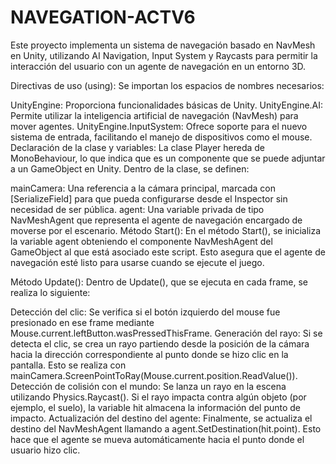 # NAVEGATION-ACTV6
Este proyecto implementa un sistema de navegación basado en NavMesh en Unity, utilizando AI Navigation, Input System y Raycasts para permitir la interacción del usuario con un agente de navegación en un entorno 3D.

Directivas de uso (using):
Se importan los espacios de nombres necesarios:

UnityEngine: Proporciona funcionalidades básicas de Unity.
UnityEngine.AI: Permite utilizar la inteligencia artificial de navegación (NavMesh) para mover agentes.
UnityEngine.InputSystem: Ofrece soporte para el nuevo sistema de entrada, facilitando el manejo de dispositivos como el mouse.
Declaración de la clase y variables:
La clase Player hereda de MonoBehaviour, lo que indica que es un componente que se puede adjuntar a un GameObject en Unity. Dentro de la clase, se definen:

mainCamera: Una referencia a la cámara principal, marcada con [SerializeField] para que pueda configurarse desde el Inspector sin necesidad de ser pública.
agent: Una variable privada de tipo NavMeshAgent que representa el agente de navegación encargado de moverse por el escenario.
Método Start():
En el método Start(), se inicializa la variable agent obteniendo el componente NavMeshAgent del GameObject al que está asociado este script. Esto asegura que el agente de navegación esté listo para usarse cuando se ejecute el juego.

Método Update():
Dentro de Update(), que se ejecuta en cada frame, se realiza lo siguiente:

Detección del clic: Se verifica si el botón izquierdo del mouse fue presionado en ese frame mediante Mouse.current.leftButton.wasPressedThisFrame.
Generación del rayo: Si se detecta el clic, se crea un rayo partiendo desde la posición de la cámara hacia la dirección correspondiente al punto donde se hizo clic en la pantalla. Esto se realiza con mainCamera.ScreenPointToRay(Mouse.current.position.ReadValue()).
Detección de colisión con el mundo: Se lanza un rayo en la escena utilizando Physics.Raycast(). Si el rayo impacta contra algún objeto (por ejemplo, el suelo), la variable hit almacena la información del punto de impacto.
Actualización del destino del agente: Finalmente, se actualiza el destino del NavMeshAgent llamando a agent.SetDestination(hit.point). Esto hace que el agente se mueva automáticamente hacia el punto donde el usuario hizo clic.
